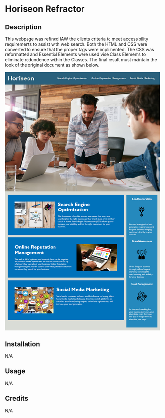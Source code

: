 
# Horiseon Refractor

## Description

This webpage was refined IAW the clients criteria to meet accessibility requirements to assist with web search. Both the HTML and CSS were converted to ensure that the proper tags were implimented. The CSS was reformatted and Essential Elements were used vise Class Elements to eliminate redundence within the Classes. The final result must maintain the look of the original document as shown below.

![Alt text](/01-html-css-git-homework-demo.png)



## Installation

N/A

## Usage

N/A

## Credits

N/A

